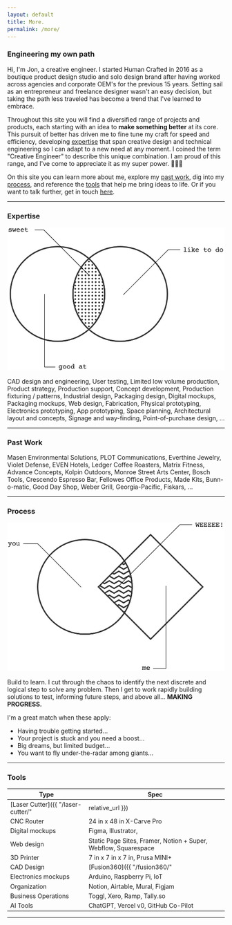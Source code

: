 ```yaml
---
layout: default
title: More.
permalink: /more/
---
```


### Engineering my own path

Hi, I'm Jon, a creative engineer. I started Human Crafted in 2016 as a boutique product design studio and solo design brand after having worked across agencies and corporate OEM's for the previous 15 years. Setting sail as an entrepreneur and freelance designer wasn't an easy decision, but taking the path less traveled has become a trend that I've learned to embrace.

Throughout this site you will find a diversified range of projects and products, each starting with an idea to **make something better** at its core. This pursuit of better has driven me to fine tune my craft for speed and efficiency, developing [expertise](_docs/expertise.md) that span creative design and technical engineering so I can adapt to a new need at any moment. I coined the term "Creative Engineer" to describe this unique combination. I am proud of this range, and I've come to appreciate it as my super power. 🦸🏻‍♂️ 

On this site you can learn more about me, explore my [past work](index.md), dig into my [process](_docs/process.md), and reference the [tools](_docs/tools.md) that help me bring ideas to life.  Or if you want to talk further, get in touch [here](lab.md).

---

### Expertise

![](/assets/images/vennExpertise.svg)


CAD design and engineering, User testing, Limited low volume production, Product strategy, Production support, Concept development, Production fixturing / patterns, Industrial design, Packaging design, Digital mockups, Packaging mockups, Web design, Fabrication, Physical prototyping, Electronics prototyping, App prototyping, Space planning, Architectural layout and concepts, Signage and way-finding, Point-of-purchase design, ...

---

### Past Work


Masen Environmental Solutions, PLOT Communications, Everthine Jewelry, Violet Defense, EVEN Hotels, Ledger Coffee Roasters, Matrix Fitness, Advance Concepts, Kolpin Outdoors, Monroe Street Arts Center, Bosch Tools, Crescendo Espresso Bar, Fellowes Office Products, Made Kits, Bunn-o-matic, Good Day Shop, Weber Grill, Georgia-Pacific, Fiskars, ...

---

### Process


![](/assets/images/vennColab.svg)

Build to learn. I cut through the chaos to identify the next discrete and logical step to solve any problem. Then I get to work rapidly building solutions to test, informing future steps, and above all... **MAKING PROGRESS.**

I'm a great match when these apply:

- Having trouble getting started...
- Your project is stuck and you need a boost...
- Big dreams, but limited budget...
- You want to fly under-the-radar among giants...

---

### Tools

| **Type**                              | **Spec**                                                        |
| ------------------------------------- | --------------------------------------------------------------- |
| [Laser Cutter]({{ "/laser-cutter/" | relative_url }}) | 1300mm x 900mm 150 Watt CO2                                     |
| CNC Router                            | 24 in x 48 in X-Carve Pro                                       |
| Digital mockups                       | Figma, Illustrator,                                             |
| Web design                            | Static Page Sites, Framer, Notion + Super, Webflow, Squarespace |
| 3D Printer                            | 7 in x 7 in x 7 in, Prusa MINI+                                 |
| CAD Design                            | [Fusion360]({{ "/fusion360/" | relative_url }})                                 |
| Electronics mockups                   | Arduino, Raspberry Pi, IoT                                      |
| Organization                          | Notion, Airtable, Mural, Figjam                                 |
| Business Operations                   | Toggl, Xero, Ramp, Tally.so                                     |
| AI Tools                              | ChatGPT, Vercel v0, GitHub Co-Pilot                             |

---
